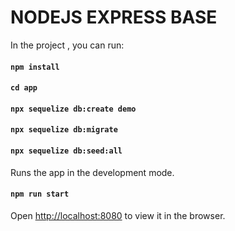 # NODEJS EXPRESS BASE

In the project , you can run:

#### `npm install`

#### `cd app`
#### `npx sequelize db:create demo`
#### `npx sequelize db:migrate`
#### `npx sequelize db:seed:all`


Runs the app in the development mode.<br>
#### `npm run start`
Open [http://localhost:8080](http://localhost:8080) to view it in the browser.
